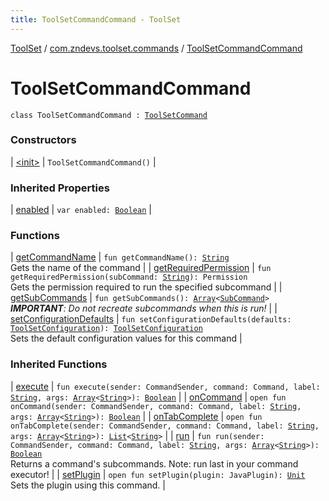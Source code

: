 ```yaml
---
title: ToolSetCommandCommand - ToolSet
---
```


[ToolSet](../../index.html) / [com.zndevs.toolset.commands](../index.html) / [ToolSetCommandCommand](./index.html)

# ToolSetCommandCommand

`class ToolSetCommandCommand : `[`ToolSetCommand`](../../com.zndevs.toolset/-tool-set-command/index.html)

### Constructors

| [&lt;init&gt;](-init-.html) | `ToolSetCommandCommand()` |

### Inherited Properties

| [enabled](../../com.zndevs.toolset/-tool-set-command/enabled.html) | `var enabled: `[`Boolean`](https://kotlinlang.org/api/latest/jvm/stdlib/kotlin/-boolean/index.html) |

### Functions

| [getCommandName](get-command-name.html) | `fun getCommandName(): `[`String`](https://kotlinlang.org/api/latest/jvm/stdlib/kotlin/-string/index.html)<br>Gets the name of the command |
| [getRequiredPermission](get-required-permission.html) | `fun getRequiredPermission(subCommand: `[`String`](https://kotlinlang.org/api/latest/jvm/stdlib/kotlin/-string/index.html)`): Permission`<br>Gets the permission required to run the specified subcommand |
| [getSubCommands](get-sub-commands.html) | `fun getSubCommands(): `[`Array`](https://kotlinlang.org/api/latest/jvm/stdlib/kotlin/-array/index.html)`<`[`SubCommand`](../../com.zndevs.toolset.commands.tools/-sub-command/index.html)`>`<br>***IMPORTANT**: Do not recreate subcommands when this is run!* |
| [setConfigurationDefaults](set-configuration-defaults.html) | `fun setConfigurationDefaults(defaults: `[`ToolSetConfiguration`](../../com.zndevs.toolset/-tool-set-configuration/index.html)`): `[`ToolSetConfiguration`](../../com.zndevs.toolset/-tool-set-configuration/index.html)<br>Sets the default configuration values for this command |

### Inherited Functions

| [execute](../../com.zndevs.toolset/-tool-set-command/execute.html) | `fun execute(sender: CommandSender, command: Command, label: `[`String`](https://kotlinlang.org/api/latest/jvm/stdlib/kotlin/-string/index.html)`, args: `[`Array`](https://kotlinlang.org/api/latest/jvm/stdlib/kotlin/-array/index.html)`<`[`String`](https://kotlinlang.org/api/latest/jvm/stdlib/kotlin/-string/index.html)`>): `[`Boolean`](https://kotlinlang.org/api/latest/jvm/stdlib/kotlin/-boolean/index.html) |
| [onCommand](../../com.zndevs.toolset/-tool-set-command/on-command.html) | `open fun onCommand(sender: CommandSender, command: Command, label: `[`String`](https://kotlinlang.org/api/latest/jvm/stdlib/kotlin/-string/index.html)`, args: `[`Array`](https://kotlinlang.org/api/latest/jvm/stdlib/kotlin/-array/index.html)`<`[`String`](https://kotlinlang.org/api/latest/jvm/stdlib/kotlin/-string/index.html)`>): `[`Boolean`](https://kotlinlang.org/api/latest/jvm/stdlib/kotlin/-boolean/index.html) |
| [onTabComplete](../../com.zndevs.toolset/-tool-set-command/on-tab-complete.html) | `open fun onTabComplete(sender: CommandSender, command: Command, label: `[`String`](https://kotlinlang.org/api/latest/jvm/stdlib/kotlin/-string/index.html)`, args: `[`Array`](https://kotlinlang.org/api/latest/jvm/stdlib/kotlin/-array/index.html)`<`[`String`](https://kotlinlang.org/api/latest/jvm/stdlib/kotlin/-string/index.html)`>): `[`List`](https://kotlinlang.org/api/latest/jvm/stdlib/kotlin.collections/-list/index.html)`<`[`String`](https://kotlinlang.org/api/latest/jvm/stdlib/kotlin/-string/index.html)`>` |
| [run](../../com.zndevs.toolset/-tool-set-command/run.html) | `fun run(sender: CommandSender, command: Command, label: `[`String`](https://kotlinlang.org/api/latest/jvm/stdlib/kotlin/-string/index.html)`, args: `[`Array`](https://kotlinlang.org/api/latest/jvm/stdlib/kotlin/-array/index.html)`<`[`String`](https://kotlinlang.org/api/latest/jvm/stdlib/kotlin/-string/index.html)`>): `[`Boolean`](https://kotlinlang.org/api/latest/jvm/stdlib/kotlin/-boolean/index.html)<br>Returns a command's subcommands. Note: run last in your command executor! |
| [setPlugin](../../com.zndevs.toolset/-tool-set-command/set-plugin.html) | `open fun setPlugin(plugin: JavaPlugin): `[`Unit`](https://kotlinlang.org/api/latest/jvm/stdlib/kotlin/-unit/index.html)<br>Sets the plugin using this command. |

